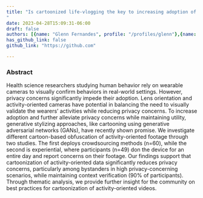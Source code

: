 ```yaml
---
title: "Is cartoonized life-vlogging the key to increasing adoption of activity-oriented wearable camera systems?
"
date: 2023-04-28T15:09:31-06:00
draft: false
authors: [{name: "Glenn Fernandes", profile: "/profiles/glenn"},{name: "Helen Zhu", profile: "/profiles/helen"}, {name: "Mahdi Pedram", profile: "/profiles/mahdi"},  {name: "Jacob Schauer", profile: ""}, {name: "Soroush Shahi", profile: "/profiles/soroush"}, {name: "Christopher Romano", profile: "/profiles/chris"}, {name: "Darren Gergle", profile: ""}, {name: "Nabil Alshurafa", profile: "/profiles/nabil"}]
has_github_link: false
github_link: "https://github.com"

---
```


### Abstract
Health science researchers studying human behavior rely on wearable cameras to visually confirm behaviors in real-world settings. However, privacy concerns significantly impede their adoption. Lens orientation and activity-oriented cameras have potential in balancing the need to visually validate the wearers’ activities while reducing privacy concerns. To increase adoption and further alleviate privacy concerns while maintaining utility, generative stylizing approaches, like cartooning using generative adversarial networks (GANs), have recently shown promise. We investigate different cartoon-based obfuscation of activity-oriented footage through two studies. The first deploys crowdsourcing methods (n=60), while the second is experiential, where participants (n=49) don the device for an entire day and report concerns on their footage. Our findings support that cartoonization of activity-oriented data significantly reduces privacy concerns, particularly among bystanders in high privacy-concerning scenarios, while maintaining context verification (90% of participants). Through thematic analysis, we provide further insight for the community on best practices for cartoonization of activity-oriented videos.


<!-- ![Example image](/img/screen_detection_framework.png) -->






